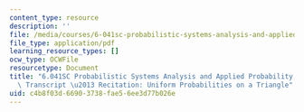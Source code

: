 ```yaml
---
content_type: resource
description: ''
file: /media/courses/6-041sc-probabilistic-systems-analysis-and-applied-probability-fall-2013/c4b8f03d66903738fae56ee3d77b026e_MIT6_041SCF13_Uniform_Probabilities_on_a_Triangle_300k.pdf
file_type: application/pdf
learning_resource_types: []
ocw_type: OCWFile
resourcetype: Document
title: "6.041SC Probabilistic Systems Analysis and Applied Probability, Fall 2013\
  \ Transcript \u2013 Recitation: Uniform Probabilities on a Triangle"
uid: c4b8f03d-6690-3738-fae5-6ee3d77b026e
---
```

